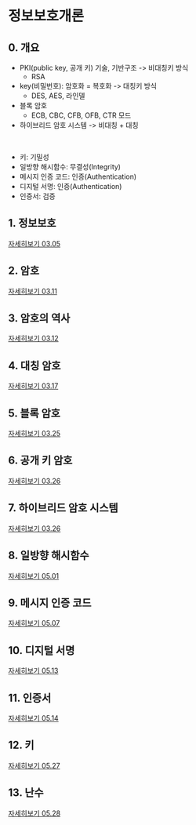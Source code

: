 정보보호개론
===

## 0. 개요
- PKI(public key, 공개 키) 기술, 기반구조 -> 비대칭키 방식
  - RSA
- key(비밀번호): 암호화 = 복호화 -> 대칭키 방식
  - DES, AES, 라인델
- 블록 암호
  - ECB, CBC, CFB, OFB, CTR 모드
- 하이브리드 암호 시스템 -> 비대칭 + 대칭

<br>

- 키: 기밀성
- 일방향 해시함수: 무결성(Integrity)
- 메시지 인증 코드: 인증(Authentication)
- 디지털 서명: 인증(Authentication)
- 인증서: 검증

## 1. 정보보호

[자세히보기 03.05](./chapter/chap1.md)

## 2. 암호

[자세히보기 03.11](./chapter/chap2.md)

## 3. 암호의 역사

[자세히보기 03.12](./chapter/chap3.md)

## 4. 대칭 암호

[자세히보기 03.17](./chapter/chap4.md)

## 5. 블록 암호

[자세히보기 03.25](./chapter/chap5.md)

## 6. 공개 키 암호

[자세히보기 03.26](./chapter/chap6.md)

## 7. 하이브리드 암호 시스템

[자세히보기 03.26](./chapter/chap7.md)

## 8. 일방향 해시함수
[자세히보기 05.01](./chapter/chap8.md)

## 9. 메시지 인증 코드
[자세히보기 05.07](./chapter/chap9.md)

## 10. 디지털 서명
[자세히보기 05.13](./chapter/chap10.md)

## 11. 인증서

[자세히보기 05.14](./chapter/chap11.md)

## 12. 키

[자세히보기 05.27](./chapter/chap12.md)

## 13. 난수

[자세히보기 05.28](./chapter/chap13.md)
